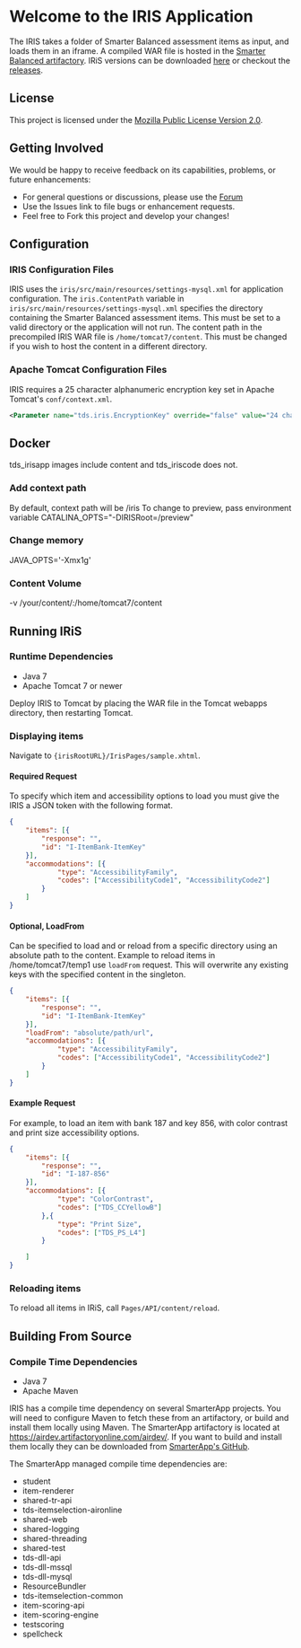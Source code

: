 # Welcome to the IRIS Application
The IRIS takes a folder of Smarter Balanced assessment items as input, and loads them in an iframe.
A compiled WAR file is hosted in the [Smarter Balanced artifactory](https://airdev.artifactoryonline.com/airdev).
IRiS versions can be downloaded [here](https://airdev.artifactoryonline.com/airdev/libs-releases-local/org/opentestsystem/delivery/iris/) or checkout the [releases](https://github.com/SmarterApp/TDS_IRIS/releases).

## License
This project is licensed under the [Mozilla Public License Version 2.0](https://www.mozilla.org/en-US/MPL/2.0/).

## Getting Involved
We would be happy to receive feedback on its capabilities, problems, or future enhancements:
* For general questions or discussions, please use the [Forum](http://forum.opentestsystem.org/viewforum.php?f=9)
* Use the Issues link to file bugs or enhancement requests.
* Feel free to Fork this project and develop your changes!

## Configuration
### IRIS Configuration Files
IRIS uses the `iris/src/main/resources/settings-mysql.xml` for application configuration.
The `iris.ContentPath` variable in `iris/src/main/resources/settings-mysql.xml` specifies the directory containing the Smarter Balanced assessment items.
This must be set to a valid directory or the application will not run.
The content path in the precompiled IRIS WAR file is `/home/tomcat7/content`.
This must be changed if you wish to host the content in a different directory.

### Apache Tomcat Configuration Files
IRIS requires a 25 character alphanumeric encryption key set in Apache Tomcat's `conf/context.xml`.
```xml
<Parameter name="tds.iris.EncryptionKey" override="false" value="24 characters alphanumeric Encryption key" />
```

## Docker
tds_irisapp images include content and tds_iriscode does not. 

### Add context path
By default, context path will be /iris
To change to preview, pass environment variable CATALINA_OPTS="-DIRISRoot=/preview"

### Change memory 
JAVA_OPTS='-Xmx1g' 

### Content Volume
-v /your/content/:/home/tomcat7/content

## Running IRiS
### Runtime Dependencies
* Java 7
* Apache Tomcat 7 or newer

Deploy IRIS to Tomcat by placing the WAR file in the Tomcat webapps directory, then restarting Tomcat.

### Displaying items
Navigate to `{irisRootURL}/IrisPages/sample.xhtml`.

#### Required Request

To specify which item and accessibility options to load you must give the IRIS a JSON token with the following format.
```JSON
{
    "items": [{
        "response": "",
        "id": "I-ItemBank-ItemKey"
    }],
    "accommodations": [{
            "type": "AccessibilityFamily",
            "codes": ["AccessibilityCode1", "AccessibilityCode2"]
        }
    ]
}
```

#### Optional, LoadFrom 

Can be specified to load and or reload from a specific directory using an absolute path to the content. Example to reload items in /home/tomcat7/temp1 use `loadFrom` request. This will overwrite any existing keys with the specified content in the singleton.
```JSON
{
    "items": [{
        "response": "",
        "id": "I-ItemBank-ItemKey"
    }],
    "loadFrom": "absolute/path/url",
    "accommodations": [{
            "type": "AccessibilityFamily",
            "codes": ["AccessibilityCode1", "AccessibilityCode2"]
        }
    ]
}
```
#### Example Request

For example, to load an item with bank 187 and key 856, with color contrast and print size accessibility options.
```JSON
{
    "items": [{
        "response": "",
        "id": "I-187-856"
    }],
    "accommodations": [{
            "type": "ColorContrast",
            "codes": ["TDS_CCYellowB"]
        },{
            "type": "Print Size",
            "codes": ["TDS_PS_L4"]
        }

    ]
}
```

### Reloading items

To reload all items in IRiS, call `Pages/API/content/reload`.

## Building From Source
### Compile Time Dependencies
* Java 7
* Apache Maven


IRIS has a compile time dependency on several SmarterApp projects.
You will need to configure Maven to fetch these from an artifactory, or build and install them locally using Maven.
The SmarterApp artifactory is located at https://airdev.artifactoryonline.com/airdev/.
If you want to build and install them locally they can be downloaded from [SmarterApp's GitHub](https://github.com/SmarterApp).

The SmarterApp managed compile time dependencies are:
* student
* item-renderer
* shared-tr-api
* tds-itemselection-aironline
* shared-web
* shared-logging
* shared-threading
* shared-test
* tds-dll-api
* tds-dll-mssql
* tds-dll-mysql
* ResourceBundler
* tds-itemselection-common
* item-scoring-api
* item-scoring-engine
* testscoring
* spellcheck